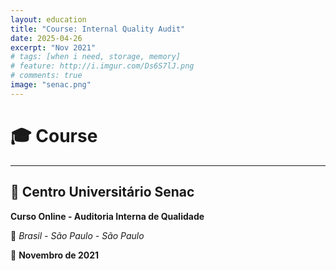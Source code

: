 ```yaml
---
layout: education
title: "Course: Internal Quality Audit"
date: 2025-04-26
excerpt: "Nov 2021"
# tags: [when i need, storage, memory]
# feature: http://i.imgur.com/Ds6S7lJ.png
# comments: true
image: "senac.png"
---
```


# 🎓 Course

---

## 💼 Centro Universitário Senac
**Curso Online - Auditoria Interna de Qualidade**

📍 *Brasil - São Paulo - São Paulo*

📅 **Novembro de 2021**